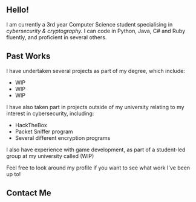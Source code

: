 ## Hello!
I am currently a 3rd year Computer Science student specialising in _cybersecurity & cryptography._
I can code in Python, Java, C# and Ruby fluently, and proficient in several others.

## Past Works
I have undertaken several projects as part of my degree, which include:
- WIP
- WIP
- WIP

I have also taken part in projects outside of my university relating to my interest in cybersecurity, including:
- HackTheBox
- Packet Sniffer program
- Several different encryption programs

I also have experience with game development, as part of a student-led group at my university called (WIP) 

Feel free to look around my profile if you want to see what work I've been up to!

## Contact Me
